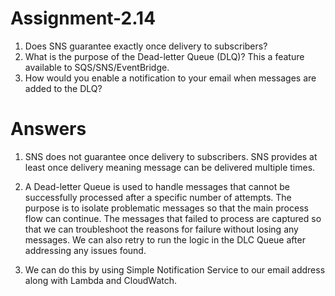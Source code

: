 # Assignment-2.14

1. Does SNS guarantee exactly once delivery to subscribers?
2. What is the purpose of the Dead-letter Queue (DLQ)? This a feature available to SQS/SNS/EventBridge.
3. How would you enable a notification to your email when messages are added to the DLQ?

# Answers

1. SNS does not guarantee once delivery to subscribers. SNS provides at least once delivery meaning message can be delivered multiple times.

2. A Dead-letter Queue is used to handle messages that cannot be successfully processed after a specific number of attempts. The purpose is to isolate problematic messages so that the main process flow can continue. The messages that failed to process are captured so that we can troubleshoot the reasons for failure without losing any messages. We can also retry to run the logic in the DLC Queue after addressing any issues found.

3. We can do this by using Simple Notification Service to our email address along with Lambda and CloudWatch.
